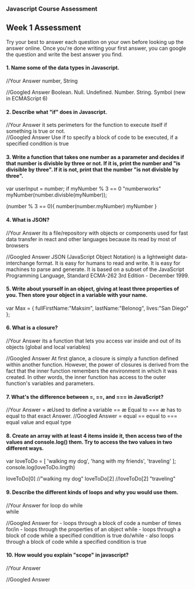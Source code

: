 ### Javascript Course Assessment

## Week 1 Assessment

Try your best to answer each question on your own before looking up the answer online. Once you're done writing your first answer, you can google the question and write the best answer you find.

#### 1. Name some of the data types in Javascript.

  //Your Answer
  number, String

  //Googled Answer
  Boolean.
  Null.
  Undefined.
  Number.
  String.
  Symbol (new in ECMAScript 6)

#### 2. Describe what "if" does in Javascript.

  //Your Answer
  it sets perimeters for the function to  execute itself if something is true or not.  
  //Googled Answer
Use if to specify a block of code to be executed, if a specified condition is true

#### 3. Write a function that takes one number as a parameter and decides if that number is divisble by three or not. If it is, print the number and "is divisible by three". If it is not, print that the number "is not divisble by three".



var userInput = number;
  if myNumber % 3 == 0 "numberworks"
    myNumber(number.divisble(myNumber));


  (number % 3 == 0){
    number(number.myNumber)
    myNumber
  }


#### 4. What is JSON?

  //Your Answer
  its a file/repository with objects or components used for fast data transfer in react and other languages because its read by most of browsers

  //Googled Answer
JSON (JavaScript Object Notation) is a lightweight data-interchange format. It is easy for humans to read and write. It is easy for machines to parse and generate. It is based on a subset of the JavaScript Programming Language, Standard ECMA-262 3rd Edition - December 1999.
#### 5. Write about yourself in an object, giving at least three properties of you. Then store your object in a variable with your name.
var Max = {
    fullFirstName:"Maksim",
    lastName:"Belonog",
    lives:"San Diego"
};
#### 6. What is a closure?

  //Your Answer
its a function that lets you access var inside and out of its objects (global and local variables)

  //Googled Answer
At first glance, a closure is simply a function defined within another function. However, the power of closures is derived from the fact that the inner function remembers the environment in which it was created. In other words, the inner function has access to the outer function's variables and parameters.
#### 7. What's the difference between =, ==, and === in JavaScript?

  //Your Answer
  = æUsed to define a variable
  == æ Equal to
  === æ has to equal to that exact Answer.
  //Googled Answer
= equal
==	equal to
===	equal value and equal type

#### 8. Create an array with at least 4 items inside it, then access two of the values and console.log() them. Try to access the two values in two different ways.

var loveToDo = [
  'walking my dog',
  'hang with my friends',
  'traveling'
  ];
 console.log(loveToDo.lingth)

loveToDo[0]
  //"walking my dog"
loveToDo[2]
  //loveToDo[2]
"traveling"
#### 9. Describe the different kinds of loops and why you would use them.

  //Your Answer
  for loop
  do while  
  while

  //Googled Answer
for - loops through a block of code a number of times
for/in - loops through the properties of an object
while - loops through a block of code while a specified condition is true
do/while - also loops through a block of code while a specified condition is true


#### 10. How would you explain "scope" in javascript?

  //Your Answer


  //Googled Answer
